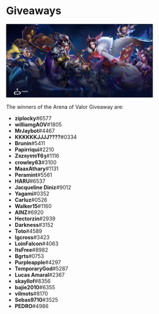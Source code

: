# Giveaways

![](.gitbook/assets/image%20%287%29.png)

The winners of the Arena of Valor Giveaway are:

*  **ziplocky**\#6577
*  **williamgAOV**\#1805
*  **MrJaybot**\#4467
*  **KKKKKKJJJJ????**\#0334
*  **Brunin**\#5411
*  **Papirriqui**\#2210
*  **ZคzคץยรยŦ6ȝ**\#1116
*  **crowley63**\#3100
*  **MaaxAthary**\#1131
*  **Peramint**\#5561
*  **HARU**\#6537
*  **Jacqueline Diniz**\#9012
*  **Yagami**\#0352
*  **Carluz**\#0526
*  **Walker15**\#1160
*  **AINZ**\#6920
*  **Hectorzin**\#2939
*  **Darkness**\#3152
*  **Toto**\#4589
*  **Igcross**\#3423
*  **LoinFalcon**\#4063
*  **ItsFree**\#8982
*  **Bgrts**\#0753
*  **Purpleapple**\#4297
*  **TemporaryGod**\#5287
*  **Lucas Amaral**\#2367
*  **skayllof**\#8356
*  **bajie2010**\#6355
*  **vilmots**\#8170
*  **Sebas9710**\#3525
*  **PEDRO**\#4986

